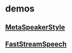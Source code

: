 # demos


## [MetaSpeakerStyle](https://speechworld.github.io/MetaSpeakerStyle/index.html)

## [FastStreamSpeech](https://speechworld.github.io/faststreamspeech/index.html)
